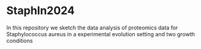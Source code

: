 # StaphIn2024
In this repository we sketch the data analysis of proteomics data for Staphylococcus aureus in a experimental evolution setting and two growth conditions
